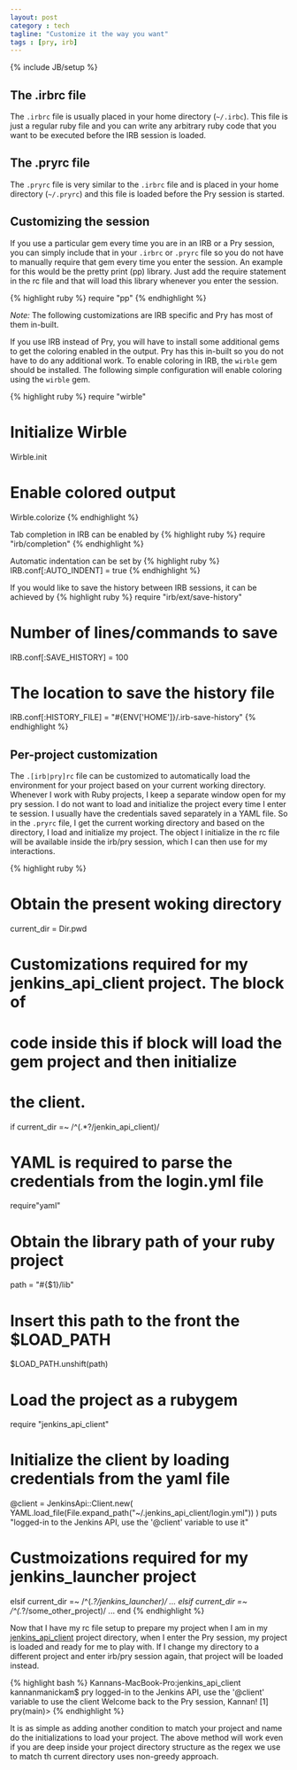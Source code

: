 ```yaml
---
layout: post
category : tech
tagline: "Customize it the way you want"
tags : [pry, irb]
---
```

{% include JB/setup %}

<link href="/blog/assets/css/syntax.css" rel="stylesheet" type="text/css"/>

## The .irbrc file
The `.irbrc` file is usually placed in your home directory (`~/.irbc`). This
file is just a regular ruby file and you can write any arbitrary ruby code that
you want to be executed before the IRB session is loaded.

## The .pryrc file
The `.pryrc` file is very similar to the `.irbrc` file and is placed in your
home directory (`~/.pryrc`) and this file is loaded before the Pry session is
started.

## Customizing the session
If you use a particular gem every time you are in an IRB or a Pry session, you
can simply include that in your `.irbrc` or `.pryrc` file so you do not have to
manually require that gem every time you enter the session. An example for this
would be the pretty print (pp) library. Just add the require statement in the
rc file and that will load this library whenever you enter the session.

{% highlight ruby %}
require "pp"
{% endhighlight %}

_Note:_ The following customizations are IRB specific and Pry has most of them
in-built.

If you use IRB instead of Pry, you will have to install some additional gems to
get the coloring enabled in the output. Pry has this in-built so you do not
have to do any additional work. To enable coloring in IRB, the `wirble` gem
should be installed. The following simple configuration will enable coloring
using the `wirble` gem.

{% highlight ruby %}
require "wirble"

# Initialize Wirble
Wirble.init

# Enable colored output
Wirble.colorize
{% endhighlight %}

Tab completion in IRB can be enabled by
{% highlight ruby %}
require "irb/completion"
{% endhighlight %}

Automatic indentation can be set by
{% highlight ruby %}
IRB.conf[:AUTO_INDENT] = true
{% endhighlight %}

If you would like to save the history between IRB sessions, it can be achieved
by
{% highlight ruby %}
require "irb/ext/save-history"
# Number of lines/commands to save

IRB.conf[:SAVE_HISTORY] = 100
# The location to save the history file
IRB.conf[:HISTORY_FILE] = "#{ENV['HOME']}/.irb-save-history"
{% endhighlight %}

## Per-project customization

The `.[irb|pry]rc` file can be customized to automatically load the environment
for your project based on your current working directory.
Whenever I work with Ruby projects, I keep a separate window open for my pry
session. I do not want to load and initialize the project every time I enter te
session. I usually have the credentials saved separately in a YAML file. So in
the `.pryrc` file, I get the current working directory and based on the
directory, I load and initialize my project. The object I initialize in the rc
file will be available inside the irb/pry session, which I can then use for my
interactions.

{% highlight ruby %}
# Obtain the present woking directory
current_dir = Dir.pwd
# Customizations required for my jenkins_api_client project. The block of
# code inside this if block will load the gem project and then initialize
# the client.
if current_dir =~ /^(.*?\/jenkin_api_client)/
  # YAML is required to parse the credentials from the login.yml file
  require"yaml"
  # Obtain the library path of your ruby project
  path = "#{$1}/lib"
  # Insert this path to the front the $LOAD_PATH
  $LOAD_PATH.unshift(path)

  # Load the project as a rubygem
  require "jenkins_api_client"
  # Initialize the client by loading credentials from the yaml file
  @client = JenkinsApi::Client.new(
      YAML.load_file(File.expand_path("~/.jenkins_api_client/login.yml"))
  )
  puts "logged-in to the Jenkins API, use the '@client' variable to use it"
# Custmoizations required for my jenkins_launcher project
elsif current_dir =~ /^(.*?\/jenkins_launcher)/
    ...
elsif current_dir =~ /^(.*?\/some_other_project)/
    ...
end
{% endhighlight %}

Now that I have my rc file setup to prepare my project when I am in my
[jenkins_api_client](http://www.arangamani.net/jenkins_api_client) project
directory, when I enter the Pry session, my project is loaded and ready for me
to play with. If I change my directory to a different project and enter irb/pry
session again, that project will be loaded instead.

{% highlight bash %}
Kannans-MacBook-Pro:jenkins_api_client kannanmanickam$ pry
logged-in to the Jenkins API, use the '@client' variable to use the client
Welcome back to the Pry session, Kannan!
[1] pry(main)>
{% endhighlight %}

It is as simple as adding another condition to match your project and name do
the initializations to load your project. The above method will work even if
you are deep inside your project directory structure as the regex we use to
match th current directory uses non-greedy approach.
